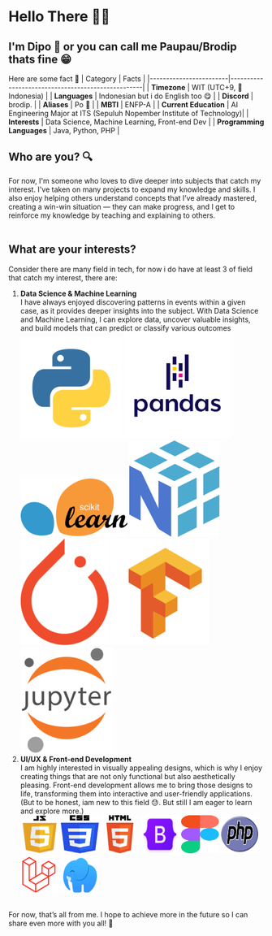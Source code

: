 # Hello There 🙋‍♂️

## I'm Dipo 🧐 or you can call me Paupau/Brodip thats fine 😁

Here are some fact 💫
| Category               | Facts                                             |
|------------------------|---------------------------------------------------|
| **Timezone**           | WIT (UTC+9, 📍 Indonesia)                         |
| **Languages**          | Indonesian but i do English too 😋                |
| **Discord**            | brodip.                                             |
| **Aliases**            | Po 🤚                                              |
| **MBTI**               | ENFP-A                                             |
| **Current Education**  | AI Engineering Major at ITS (Sepuluh Nopember Institute of Technology)|
| **Interests**          | Data Science, Machine Learning, Front-end Dev |
| **Programming Languages** | Java, Python, PHP                    |

## Who are you? 🔍
For now, I'm someone who loves to dive deeper into subjects that catch my interest. I've taken on many projects to expand my knowledge and skills. 
I also enjoy helping others understand concepts that I’ve already mastered, creating a win-win situation — they can make progress, and I get to reinforce my knowledge by teaching and explaining to others.
<br> <br>
## What are your interests?
Consider there are many field in tech, for now i do have at least 3 of field that catch my interest, there are:
<ol>
  <li> <b>Data Science & Machine Learning</b> </li> 
I have always enjoyed discovering patterns in events within a given case, as it provides deeper insights into the subject. With Data Science and Machine Learning, I can explore data, uncover valuable insights, and build models that can predict or classify various outcomes

<img src="https://github.com/imdipo/gambar/blob/main/1/pythoned.png" alt="Python">
<img src="https://github.com/imdipo/gambar/blob/main/1/0_aFhjkhfLZOJpdL6y.png" alt="Pandas">
<img src="https://github.com/imdipo/gambar/blob/main/1/Scikit_learn_logo_small.svg.png" alt="Scikit-Learn">
<img src="https://github.com/imdipo/gambar/blob/main/1/download%202.png" alt="NumPy">
<img src="https://github.com/imdipo/gambar/blob/main/1/pytorch-icon-1694x2048-jgwjy3ne.png" alt="PyTorch">
<img src="https://github.com/imdipo/gambar/blob/main/1/42043955-fbb838a2-7af7-11e8-9795-7f890e871d13.png" alt="TensorFlow">
<img src="https://github.com/imdipo/gambar/blob/main/1/Jupyter_logo.svg.png" alt="Jupyter">

 <li><b>UI/UX & Front-end Development</b></li>
I am highly interested in visually appealing designs, which is why I enjoy creating things that are not only functional but also aesthetically pleasing. Front-end development allows me to bring those designs to life, transforming them into interactive and user-friendly applications. (But to be honest, iam new to this field 😓. But still I am eager to learn and explore more.) <br>

<img src="https://github.com/imdipo/gambar/blob/main/2/JavaScript-Logo.png" alt="Javascript" width="75" height="75">
<img src="https://github.com/imdipo/gambar/blob/main/2/CSS3_logo_and_wordmark.svg.png" alt="CSS" width="75" height="75">
<img src="https://github.com/imdipo/gambar/blob/main/2/HTML5_logo_and_wordmark.svg.png" alt="HTML" width="75" height="75">
<img src="https://github.com/imdipo/gambar/blob/main/2/bootstrap-logo-shadow.png" alt="Boostrap" width="75" height="75">
<img src="https://github.com/imdipo/gambar/blob/main/2/Figma-logo.svg.png" alt="Figma" width="75" height="75">
<img src="https://github.com/imdipo/gambar/blob/main/2/PHP-logo.svg.png" alt="PHP" width="75" height="75">
<img src="https://github.com/imdipo/gambar/blob/main/2/Laravel-Logo.wine%201.png" alt="Laravel" width="75" height="75">
<img src="https://github.com/imdipo/gambar/blob/main/2/download%201.png" alt="Laragon" width="75" height="75">


</ol>
<br>
For now, that’s all from me. I hope to achieve more in the future so I can share even more with you all! 👋


